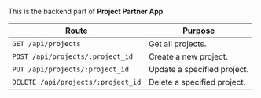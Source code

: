 This is the backend part of <b>Project Partner App</b>.

|Route|Purpose|
|-|-|
|`GET /api/projects`|Get all projects.|
|`POST /api/projects/:project_id`|Create a new project.|
|`PUT /api/projects/:project_id`|Update a specified project.|
|`DELETE /api/projects/:project_id`|Delete a specified project.|


